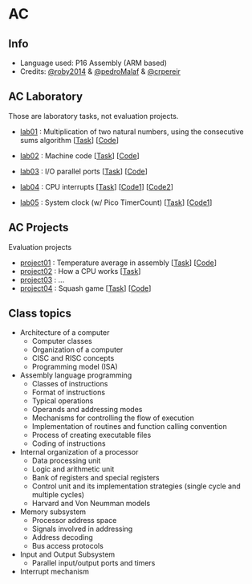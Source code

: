 # AC

## Info
* Language used: P16 Assembly (ARM based)
* Credits: [@roby2014](https://github.com/roby2014) & [@pedroMalaf](https://github.com/pedroMalaf) & [@crpereir](https://github.com/crpereir)

## AC Laboratory
Those are laboratory tasks, not evaluation projects.

* [lab01](https://github.com/roby2014/uni-projects/tree/master/AC/lab01/) : Multiplication of two natural numbers, using the consecutive sums algorithm [[Task](https://github.com/roby2014/uni-projects/tree/master/AC/lab01/ac_lab01.pdf)] [[Code](https://github.com/roby2014/uni-projects/tree/master/AC/lab01/)]

* [lab02](https://github.com/roby2014/uni-projects/tree/master/AC/lab02/) : Machine code [[Task](https://github.com/roby2014/uni-projects/tree/master/AC/lab01/ac_lab02.pdf)] [[Code](https://github.com/roby2014/uni-projects/tree/master/AC/lab02/)]

* [lab03](https://github.com/roby2014/uni-projects/tree/master/AC/lab03/) : I/O parallel ports [[Task](https://github.com/roby2014/uni-projects/tree/master/AC/lab03/ac_lab03.pdf)] [[Code](https://github.com/roby2014/uni-projects/tree/master/AC/lab03/lab03_sleep.S)]

* [lab04](https://github.com/roby2014/uni-projects/tree/master/AC/lab04/) : CPU interrupts [[Task](https://github.com/roby2014/uni-projects/tree/master/AC/lab04/ac_lab04.pdf)] [[Code1](https://github.com/roby2014/uni-projects/tree/master/AC/lab04/ap04_ex1.S)] [[Code2](https://github.com/roby2014/uni-projects/tree/master/AC/lab04/ap04_ex2.S)]

* [lab05](https://github.com/roby2014/uni-projects/tree/master/AC/lab05/) : System clock (w/ Pico TimerCount) [[Task](https://github.com/roby2014/uni-projects/tree/master/AC/lab05/ac_lab05.pdf)] [[Code1](https://github.com/roby2014/uni-projects/tree/master/AC/lab05/lab05.S)]

## AC Projects
Evaluation projects

* [project01](https://github.com/roby2014/uni-projects/tree/master/AC/project01/) : Temperature average in assembly
[[Task](https://github.com/roby2014/uni-projects/tree/master/AC/project01/ac_trab01.pdf)]
[[Code](https://github.com/roby2014/uni-projects/tree/master/AC/project01/main.S)]
* [project02](https://github.com/roby2014/uni-projects/tree/master/AC/project02/) : How a CPU works
[[Task](https://github.com/roby2014/uni-projects/tree/master/AC/project03/ac_2122v_tp2.pdf)]
* [project03](https://github.com/roby2014/uni-projects/tree/master/AC/project03/) : ...
* [project04](https://github.com/roby2014/uni-projects/tree/master/AC/project04_final/) : Squash game
[[Task](https://github.com/roby2014/uni-projects/tree/master/AC/project04_final/ac_tp04.pdf)]
[[Code](https://github.com/roby2014/uni-projects/tree/master/AC/project04_final/ac_tp04.S)]

## Class topics
* Architecture of a computer
    - Computer classes
    - Organization of a computer
    - CISC and RISC concepts
    - Programming model (ISA)
* Assembly language programming
    - Classes of instructions
    - Format of instructions
    - Typical operations
    - Operands and addressing modes
    - Mechanisms for controlling the flow of execution
    - Implementation of routines and function calling convention
    - Process of creating executable files
    - Coding of instructions
* Internal organization of a processor
    - Data processing unit
    - Logic and arithmetic unit
    - Bank of registers and special registers
    - Control unit and its implementation strategies (single cycle and multiple cycles)
    - Harvard and Von Neumman models
* Memory subsystem
    - Processor address space
    - Signals involved in addressing
    - Address decoding 
    - Bus access protocols
* Input and Output Subsystem
    - Parallel input/output ports and timers
* Interrupt mechanism

